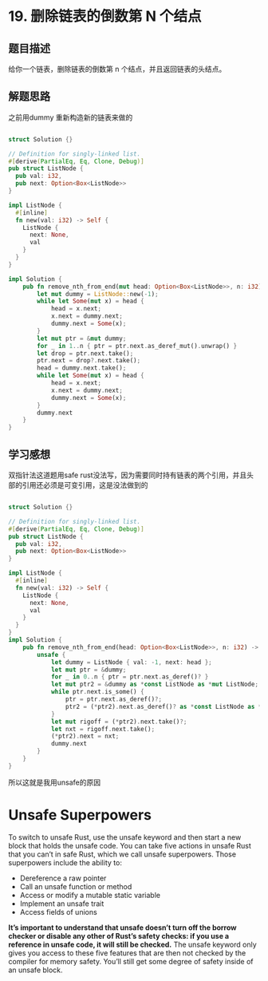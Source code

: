 # 19. 删除链表的倒数第 N 个结点

## 题目描述

给你一个链表，删除链表的倒数第 n 个结点，并且返回链表的头结点。


## 解题思路

之前用dummy 重新构造新的链表来做的

```rust

struct Solution {}

// Definition for singly-linked list.
#[derive(PartialEq, Eq, Clone, Debug)]
pub struct ListNode {
  pub val: i32,
  pub next: Option<Box<ListNode>>
}

impl ListNode {
  #[inline]
  fn new(val: i32) -> Self {
    ListNode {
      next: None,
      val
    }
  }
}

impl Solution {
    pub fn remove_nth_from_end(mut head: Option<Box<ListNode>>, n: i32) -> Option<Box<ListNode>> {
        let mut dummy = ListNode::new(-1);
        while let Some(mut x) = head {
            head = x.next;
            x.next = dummy.next;
            dummy.next = Some(x);
        }
        let mut ptr = &mut dummy;
        for _ in 1..n { ptr = ptr.next.as_deref_mut().unwrap() }
        let drop = ptr.next.take();
        ptr.next = drop?.next.take();
        head = dummy.next.take();
        while let Some(mut x) = head {
            head = x.next;
            x.next = dummy.next;
            dummy.next = Some(x);
        }
        dummy.next
    }
}
```



## 学习感想

双指针法这道题用safe rust没法写，因为需要同时持有链表的两个引用，并且头部的引用还必须是可变引用，这是没法做到的

```rust

struct Solution {}

// Definition for singly-linked list.
#[derive(PartialEq, Eq, Clone, Debug)]
pub struct ListNode {
  pub val: i32,
  pub next: Option<Box<ListNode>>
}

impl ListNode {
  #[inline]
  fn new(val: i32) -> Self {
    ListNode {
      next: None,
      val
    }
  }
}
impl Solution {
    pub fn remove_nth_from_end(head: Option<Box<ListNode>>, n: i32) -> Option<Box<ListNode>> {
        unsafe {
            let dummy = ListNode { val: -1, next: head };
            let mut ptr = &dummy;
            for _ in 0..n { ptr = ptr.next.as_deref()? }
            let mut ptr2 = &dummy as *const ListNode as *mut ListNode;
            while ptr.next.is_some() {
                ptr = ptr.next.as_deref()?;
                ptr2 = (*ptr2).next.as_deref()? as *const ListNode as *mut ListNode;
            }
            let mut rigoff = (*ptr2).next.take()?;
            let nxt = rigoff.next.take();
            (*ptr2).next = nxt;
            dummy.next
        }
    }
}
```

所以这就是我用unsafe的原因

# Unsafe Superpowers

To switch to unsafe Rust, use the unsafe keyword and then start a new block that holds the unsafe code. You can take five actions in unsafe Rust that you can’t in safe Rust, which we call unsafe superpowers. Those superpowers include the ability to:

- Dereference a raw pointer
- Call an unsafe function or method
- Access or modify a mutable static variable
- Implement an unsafe trait
- Access fields of unions

**It’s important to understand that unsafe doesn’t turn off the borrow checker or disable any other of Rust’s safety checks: if you use a reference in unsafe code, it will still be checked.** The unsafe keyword only gives you access to these five features that are then not checked by the compiler for memory safety. You’ll still get some degree of safety inside of an unsafe block.